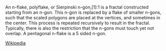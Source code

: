 An n-flake, polyflake, or Sierpinski n-gon,[1]:1 is a fractal constructed starting from an n-gon. This n-gon is replaced by a flake of smaller n-gons, such that the scaled polygons are placed at the vertices, and sometimes in the center. This process is repeated recursively to result in the fractal. Typically, there is also the restriction that the n-gons must touch yet not overlap.
A pentagonal n-flake is a 5 sided n-gon.

[Wikipedia](https://en.wikipedia.org/wiki/N-flake#:~:text=The%20most%20common%20variety%20of,be%20extended%20to%20any%20polygon.)
